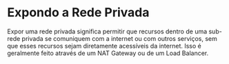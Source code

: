 # Expondo a Rede Privada

Expor uma rede privada significa permitir que recursos dentro de uma sub-rede privada se comuniquem com a internet ou com outros serviços, sem que esses recursos sejam diretamente acessíveis da internet. Isso é geralmente feito através de um NAT Gateway ou de um Load Balancer.